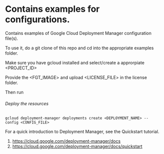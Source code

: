 # Contains examples for configurations.

Contains examples of Google Cloud Deployment Manager configuration file(s).

To use it, do a git clone of this repo and cd into the appropriate examples folder. 

Make sure you have gcloud installed and select/create a approrpiate <PROJECT_ID>

Provide the <FGT_IMAGE> and upload <LICENSE_FILE> in the license folder.

Then run

###### Deploy the resources

```
gcloud deployment-manager deployments create <DEPLOYMENT_NAME> --config <CONFIG_FILE>

```

For a quick introduction to Deployment Manager, see the Quickstart tutorial.

1. https://cloud.google.com/deployment-manager/docs
1. https://cloud.google.com/deployment-manager/docs/quickstart
